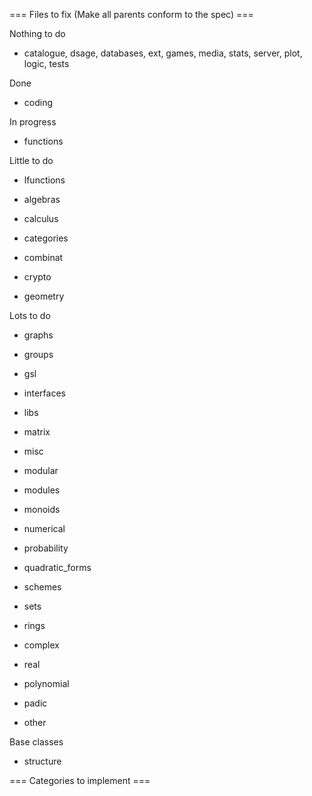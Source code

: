 === Files to fix (Make all parents conform to the spec) ===

Nothing to do
 * catalogue, dsage, databases, ext, games, media, stats, server, plot, logic, tests

Done
 * coding

In progress
 * functions

Little to do
 * lfunctions

 * algebras
 * calculus
 * categories
 * combinat
 * crypto
 * geometry

Lots to do
 * graphs
 * groups
 * gsl
 * interfaces
 * libs
 * matrix
 * misc
 * modular
 * modules
 * monoids
 * numerical
 * probability
 * quadratic_forms
 * schemes
 * sets

 * rings
  * complex
  * real
  * polynomial
  * padic
  * other

Base classes
 * structure


=== Categories to implement ===
